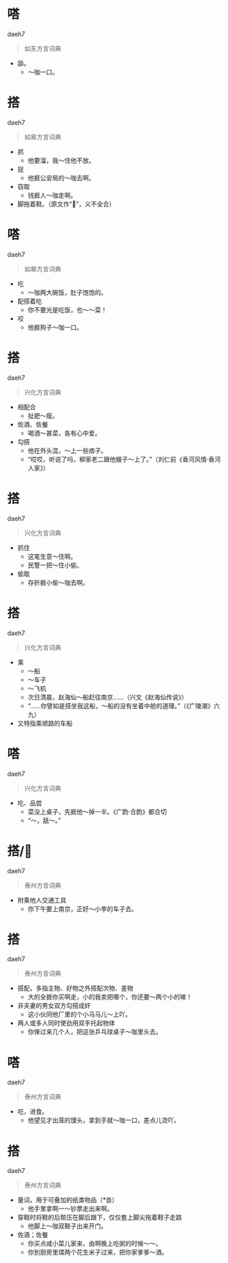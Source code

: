 # 嗒
daeh7
> 如东方言词典
- 舔。
  - ～咖一口。

# 搭
daeh7
> 如皋方言词典
- 抓
  - 他要溜，我～住他不放。
- 捉
  - 他捱公安局的～咖去啊。
- 窃取
  - 钱捱人～咖走啊。
- 脚拖着鞋。（原文作“𨃚”，义不全合）

# 嗒
daeh7
> 如皋方言词典
- 吃
  - ～咖两大碗饭，肚子饱饱的。
- 配搭着吃
  - 你不要光是吃饭，也～～菜！
- 咬
  - 他捱狗子～咖一口。

# 搭
daeh7
> 兴化方言词典
- 相配合
  - 扯肥～瘦。
- 佐酒、佐餐
  - 喝酒～甚菜，各有心中爱。
- 勾搭
  - 他在外头混，～上一些痞子。
  - “哎哎，听说了吗，柳家老二跟他嫂子～上了。”（刘仁前《香河风情·香河人家》）

# 搭
daeh7
> 兴化方言词典
- 抓住
  - 这笔生意～住啊。
  - 民警一把～住小偷。
- 偷取
  - 存折捱小偷～咖去啊。

# 搭
daeh7
> 兴化方言词典
- 乘
  - ～船
  - ～车子
  - ～飞机
  - 次日清晨，赵海仙～船赶往南京……（兴文《赵海仙传说》）
  - “……你譬如是搭坐我这船，～船的没有坐着中舱的道理。”（《广陵潮》六九）
- 又特指乘顺路的车船

# 嗒
daeh7
> 兴化方言词典
- 吃、品尝
  - 菜没上桌子，先捱他～掉一半。《广韵·合韵》都合切
  - “～，舐～。”


# 搭/𦨎
daeh7
> 泰州方言词典
- 附乘他人交通工具
  - 你下午要上南京，正好～小李的车子去。


# 搭
daeh7
> 泰州方言词典
- 搭配，多指主物、好物之外搭配次物、差物
  - 大的全捱你买啊走，小的我卖把哪个，你还要～两个小的㖸！
- 非夫妻的男女双方勾搭成奸
  - 这小伙同他厂里的个小马马儿～上吖。
- 两人或多人同时使劲用双手托起物体
  - 你倈过来几个人，把这张乒乓球桌子～咖里头去。


# 嗒
daeh7
> 泰州方言词典
- 吃，进食。
  - 他望见才出笼的馒头，拿到手就～咖一口，差点儿烫吖。

# 搭
daeh7
> 泰州方言词典
- 量词，用于可叠加的纸类物品（*沓）
  - 他手里拿啊一～钞票走出来啊。
- 穿鞋时将鞋的后帮压在脚后跟下，仅仅套上脚尖拖着鞋子走路
  - 他脚上～咖双鞋子出来开门。
- 佐酒；佐餐
  - 你买点咸小菜儿家来，由啊晚上吃粥的时候～～。
  - 你到厨房里煠两个花生米子过来，把你家爹爹～酒。
